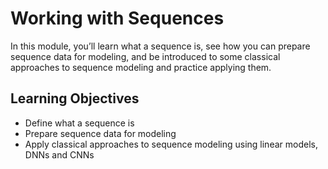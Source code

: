 # Working with Sequences

In this module, you’ll learn what a sequence is, see how you can prepare sequence data for modeling, and be introduced to some classical approaches to sequence modeling and practice applying them.

## Learning Objectives

- Define what a sequence is
- Prepare sequence data for modeling
- Apply classical approaches to sequence modeling using linear models, DNNs and CNNs